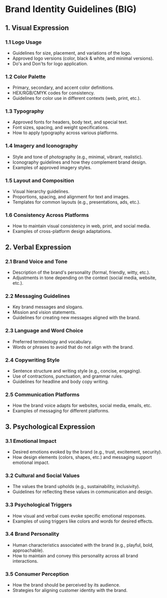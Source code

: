 # Brand Identity Guidelines (BIG)

## 1. Visual Expression

### 1.1 Logo Usage

- Guidelines for size, placement, and variations of the logo.
- Approved logo versions (color, black & white, and minimal versions).
- Do's and Don'ts for logo application.

### 1.2 Color Palette

- Primary, secondary, and accent color definitions.
- HEX/RGB/CMYK codes for consistency.
- Guidelines for color use in different contexts (web, print, etc.).

### 1.3 Typography

- Approved fonts for headers, body text, and special text.
- Font sizes, spacing, and weight specifications.
- How to apply typography across various platforms.

### 1.4 Imagery and Iconography

- Style and tone of photography (e.g., minimal, vibrant, realistic).
- Iconography guidelines and how they complement brand design.
- Examples of approved imagery styles.

### 1.5 Layout and Composition

- Visual hierarchy guidelines.
- Proportions, spacing, and alignment for text and images.
- Templates for common layouts (e.g., presentations, ads, etc.).

### 1.6 Consistency Across Platforms

- How to maintain visual consistency in web, print, and social media.
- Examples of cross-platform design adaptations.

## 2. Verbal Expression

### 2.1 Brand Voice and Tone

- Description of the brand's personality (formal, friendly, witty, etc.).
- Adjustments in tone depending on the context (social media, website, etc.).

### 2.2 Messaging Guidelines

- Key brand messages and slogans.
- Mission and vision statements.
- Guidelines for creating new messages aligned with the brand.

### 2.3 Language and Word Choice

- Preferred terminology and vocabulary.
- Words or phrases to avoid that do not align with the brand.

### 2.4 Copywriting Style

- Sentence structure and writing style (e.g., concise, engaging).
- Use of contractions, punctuation, and grammar rules.
- Guidelines for headline and body copy writing.

### 2.5 Communication Platforms

- How the brand voice adapts for websites, social media, emails, etc.
- Examples of messaging for different platforms.

## 3. Psychological Expression

### 3.1 Emotional Impact

- Desired emotions evoked by the brand (e.g., trust, excitement, security).
- How design elements (colors, shapes, etc.) and messaging support emotional impact.

### 3.2 Cultural and Social Values

- The values the brand upholds (e.g., sustainability, inclusivity).
- Guidelines for reflecting these values in communication and design.

### 3.3 Psychological Triggers

- How visual and verbal cues evoke specific emotional responses.
- Examples of using triggers like colors and words for desired effects.

### 3.4 Brand Personality

- Human characteristics associated with the brand (e.g., playful, bold, approachable).
- How to maintain and convey this personality across all brand interactions.

### 3.5 Consumer Perception

- How the brand should be perceived by its audience.
- Strategies for aligning customer identity with the brand.
